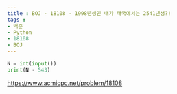 ```yaml
---
title : BOJ - 18108 - 1998년생인 내가 태국에서는 2541년생?!
tags :
- 백준
- Python
- 18108
- BOJ
---
```


```python
N = int(input())
print(N - 543)
```

https://www.acmicpc.net/problem/18108

